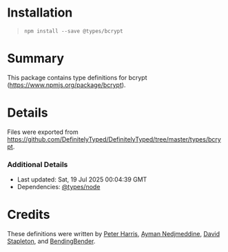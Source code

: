 # Installation
> `npm install --save @types/bcrypt`

# Summary
This package contains type definitions for bcrypt (https://www.npmjs.org/package/bcrypt).

# Details
Files were exported from https://github.com/DefinitelyTyped/DefinitelyTyped/tree/master/types/bcrypt.

### Additional Details
 * Last updated: Sat, 19 Jul 2025 00:04:39 GMT
 * Dependencies: [@types/node](https://npmjs.com/package/@types/node)

# Credits
These definitions were written by [ Peter Harris](https://github.com/codeanimal), [Ayman Nedjmeddine](https://github.com/IOAyman), [David Stapleton](https://github.com/dstapleton92), and [BendingBender](https://github.com/BendingBender).
